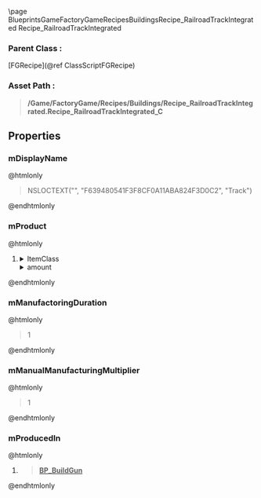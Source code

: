 \page BlueprintsGameFactoryGameRecipesBuildingsRecipe_RailroadTrackIntegrated Recipe_RailroadTrackIntegrated
### Parent Class :
[FGRecipe](@ref ClassScriptFGRecipe)
### Asset Path :
<b><blockquote>/Game/FactoryGame/Recipes/Buildings/Recipe_RailroadTrackIntegrated.Recipe_RailroadTrackIntegrated_C</blockquote></b>
## Properties

### mDisplayName
@htmlonly
<blockquote>NSLOCTEXT("", "F639480541F3F8CF0A11ABA824F3D0C2", "Track")</blockquote>
@endhtmlonly

### mProduct
@htmlonly
<ol>
<li>
<details>
 <summary>ItemClass</summary>
<b><a href="_blueprints_game_factory_game_buildable_factory_train_track_desc__railroad_track_integrated.html"><blockquote>Desc_RailroadTrackIntegrated</blockquote></a></b>
</details>
<details>
 <summary>amount</summary>
<blockquote>1</blockquote>
</details>
</li>
</ol>
@endhtmlonly

### mManufactoringDuration
@htmlonly
<blockquote>1</blockquote>
@endhtmlonly

### mManualManufacturingMultiplier
@htmlonly
<blockquote>1</blockquote>
@endhtmlonly

### mProducedIn
@htmlonly
<ol>
<li>
<b><a href="_blueprints_game_factory_game_equipment_build_gun_b_p__build_gun.html"><blockquote>BP_BuildGun</blockquote></a></b>
</li>
</ol>
@endhtmlonly

